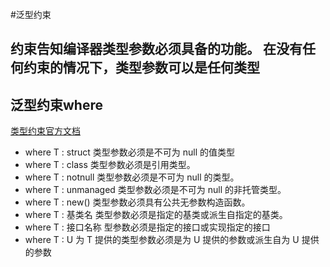 ﻿#泛型约束
## 约束告知编译器类型参数必须具备的功能。 在没有任何约束的情况下，类型参数可以是任何类型
## 泛型约束where 
[类型约束官方文档](https://docs.microsoft.com/zh-cn/dotnet/csharp/programming-guide/generics/constraints-on-type-parameters)
- where T : struct 类型参数必须是不可为 null 的值类型
- where T : class 类型参数必须是引用类型。 
- where T : notnull 类型参数必须是不可为 null 的类型。
- where T : unmanaged 类型参数必须是不可为 null 的非托管类型。
- where T : new() 类型参数必须具有公共无参数构造函数。
- where T : 基类名 类型参数必须是指定的基类或派生自指定的基类。
- where T : 接口名称 型参数必须是指定的接口或实现指定的接口
- where T : U 为 T 提供的类型参数必须是为 U 提供的参数或派生自为 U 提供的参数


